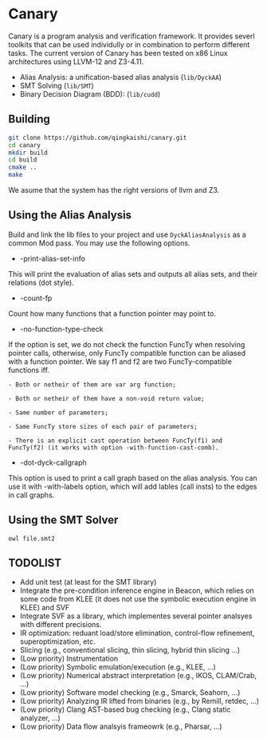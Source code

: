 # Canary


Canary is a program analysis and verification framework. It provides severl toolkits that can be used
individully or in combination to perform different tasks.
The current version of Canary has been tested on x86 Linux architectures using LLVM-12 and Z3-4.11.

- Alias Analysis: a unification-based alias analysis (`lib/DyckAA`)
- SMT Solving (`lib/SMT`)
- Binary Decision Diagram (BDD): (`lib/cudd`)


## Building 


```bash
git clone https://github.com/qingkaishi/canary.git
cd canary
mkdir build
cd build
cmake ..
make
```

We asume that the system has the right versions of llvm and Z3.


## Using the Alias Analysis


Build and link the lib files to your project and use `DyckAliasAnalysis` as a common Mod pass. 
You may use the following options.

* -print-alias-set-info

This will print the evaluation of alias sets and outputs all alias sets, and their 
relations (dot style).

* -count-fp

Count how many functions that a function pointer may point to.

* -no-function-type-check

If the option is set, we do not check the function FuncTy when resolving pointer
calls, otherwise, only FuncTy compatible function can be aliased with a function
pointer. We say f1 and f2 are two FuncTy-compatible functions iff.

    - Both or netheir of them are var arg function;

    - Both or netheir of them have a non-void return value;

    - Same number of parameters;

    - Same FuncTy store sizes of each pair of parameters;

    - There is an explicit cast operation between FuncTy(f1) and FuncTy(f2) (it works with option -with-function-cast-comb).

* -dot-dyck-callgraph

This option is used to print a call graph based on the alias analysis.
You can use it with -with-labels option, which will add lables (call insts)
to the edges in call graphs.


## Using the SMT Solver


~~~~
owl file.smt2
~~~~

## TODOLIST



- Add unit test (at least for the SMT library)
- Integrate the pre-condition inference engine in Beacon, which relies on some code from KLEE (it does not use the symbolic execution engine in KLEE) and SVF
- Integrate SVF as a library, which implementes several pointer analsyes with different precisions.
- IR optimization: reduant load/store elimination, control-flow refinement, superoptimization, etc.
- Slicing (e.g., conventional slicing, thin slicing, hybrid thin slicing ...)
- (Low priority) Instrumentation
- (Low priority) Symbolic emulation/execution (e.g., KLEE, ...)
- (Low priority) Numerical abstract interpretation (e.g., IKOS, CLAM/Crab, ...)
- (Low priority) Software model checking (e.g., Smarck, Seahorn, ...)
- (Low priority) Analyzing IR lifted from binaries (e.g., by Remill, retdec, ...)
- (Low priority) Clang AST-based bug checking (e.g., Clang static analyzer, ...)
- (Low priority) Data flow analsyis frameowrk (e.g., Pharsar, ...)

